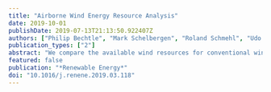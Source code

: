 ```yaml
---
title: "Airborne Wind Energy Resource Analysis"
date: 2019-10-01
publishDate: 2019-07-13T21:13:50.922407Z
authors: ["Philip Bechtle", "Mark Schelbergen", "Roland Schmehl", "Udo Zillmann", "Simon Watson"]
publication_types: ["2"]
abstract: "We compare the available wind resources for conventional wind turbines and for airborne wind energy systems. Accessing higher altitudes and continuously adjusting the harvesting operation to the wind resource substantially increases the potential energy yield. The study is based on the ERA5 reanalysis data which covers a period of 7 years with hourly estimates at a surface resolution of 31 31 km and a vertical resolution of 137 barometric altitude levels. We present detailed wind statistics for a location in the English Channel and then expand the analysis to a surface grid of Western and Central Europe with a resolution of 110 110 km. Over the land mass and coastal areas of Europe we find that compared to a fixed harvesting height at the approximate hub height of wind turbines, the wind power density which is available for 95% of the time increases by a factor of two."
featured: false
publication: "*Renewable Energy*"
doi: "10.1016/j.renene.2019.03.118"
---
```


